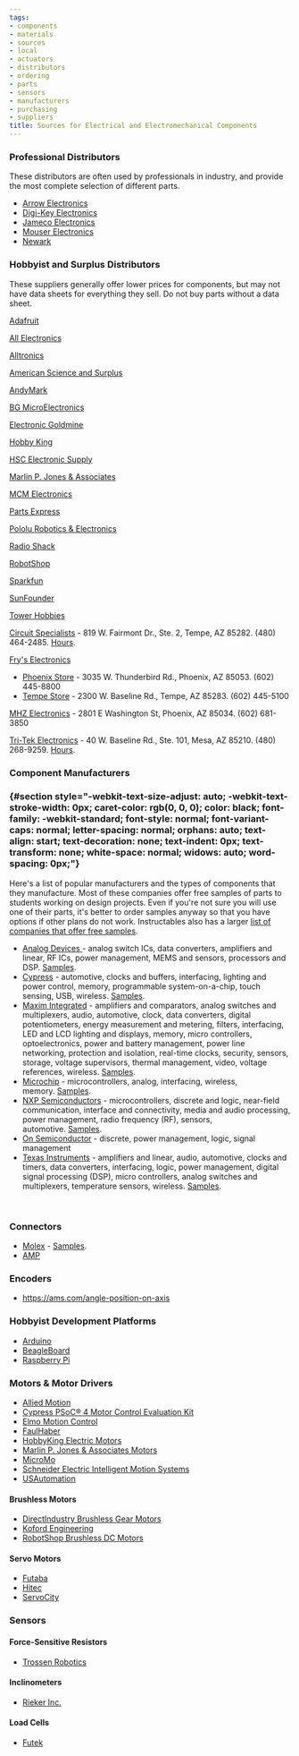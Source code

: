 ```yaml
---
tags:
- components
- materials
- sources
- local
- actuators
- distributors
- ordering
- parts
- sensors
- manufacturers
- purchasing
- suppliers
title: Sources for Electrical and Electromechanical Components
---
```


### Professional Distributors

These distributors are often used by professionals in industry, and provide the most complete selection of different parts.

-   [Arrow Electronics](http://www.arrow.com/)
-   [Digi-Key Electronics](http://www.digikey.com/)
-   [Jameco Electronics](https://www.jameco.com/)
-   [Mouser Electronics](http://www.mouser.com/)
-   [Newark](http://www.newark.com/)

### Hobbyist and Surplus Distributors

These suppliers generally offer lower prices for components, but may not have data sheets for everything they sell. Do not buy parts without a data sheet.

[Adafruit](http://www.adafruit.com/)

[All Electronics](http://www.allelectronics.com/)

[Alltronics](http://www.alltronics.com/)

[American Science and Surplus](http://www.sciplus.com/)

[AndyMark](http://www.andymark.com/)

[BG MicroElectronics](http://www.bgmicro.com/)

[Electronic Goldmine](http://www.goldmine-elec-products.com/)

[Hobby King](https://hobbyking.com/)

[HSC Electronic Supply](http://www.halted.com/)

[Marlin P. Jones & Associates](https://www.mpja.com/)

[MCM Electronics](http://www.mcmelectronics.com/)

[Parts Express](http://www.parts-express.com/)

[Pololu Robotics & Electronics](https://www.pololu.com/)

[Radio Shack](https://radioshack.com/)

[RobotShop](https://www.robotshop.com/)

[Sparkfun](http://www.sparkfun.com/)

[SunFounder](https://www.sunfounder.com/)

[Tower Hobbies](https://www.towerhobbies.com/)

[Circuit Specialists](http://www.circuitspecialists.com/) - 819 W. Fairmont Dr., Ste. 2, Tempe, AZ 85282. (480) 464-2485. [Hours](http://www.circuitspecialists.com/contact-us.html).

[Fry's Electronics](http://www.frys.com/)

-   [Phoenix Store](http://www.frys.com/ac/storeinfo/phoenix-location-frys-electronics-hours-maps-directions) - 3035 W. Thunderbird Rd., Phoenix, AZ 85053. (602) 445-8800
-   [Tempe Store](http://www.frys.com/ac/storeinfo/tempe-location-frys-electronics-hours-maps-directions) - 2300 W. Baseline Rd., Tempe, AZ 85283. (602) 445-5100

[MHZ Electronics](https://mhzelectronics.com/) - 2801 E Washington St, Phoenix, AZ 85034. (602) 681-3850

[Tri-Tek Electronics](http://www.tritekelectronics.com/) - 40 W. Baseline Rd., Ste. 101, Mesa, AZ 85210. (480) 268-9259. [Hours](https://www.tritekelectronics.com/about-us/our-story).

### Component Manufacturers

###  {#section style="-webkit-text-size-adjust: auto; -webkit-text-stroke-width: 0px; caret-color: rgb(0, 0, 0); color: black; font-family: -webkit-standard; font-style: normal; font-variant-caps: normal; letter-spacing: normal; orphans: auto; text-align: start; text-decoration: none; text-indent: 0px; text-transform: none; white-space: normal; widows: auto; word-spacing: 0px;"}

Here's a list of popular manufacturers and the types of components that they manufacture. Most of these companies offer free samples of parts to students working on design projects. Even if you're not sure you will use one of their parts, it's better to order samples anyway so that you have options if other plans do not work. Instructables also has a larger [list of companies that offer free samples](http://www.instructables.com/id/Free_Electronic_Samples/).

-   [Analog Devices ](http://www.analog.com/)- analog switch ICs, data converters, amplifiers and linear, RF ICs, power management, MEMS and sensors, processors and DSP. [Samples](http://www.analog.com/en/support/customer-service-resources/sales/sample-products.html). 
-   [Cypress](http://www.cypress.com/) - automotive, clocks and buffers, interfacing, lighting and power control, memory, programmable system-on-a-chip, touch sensing, USB, wireless. [Samples](https://www.cypress.com/cypress-store). 
-   [Maxim Integrated](http://www.maximintegrated.com/) - amplifiers and comparators, analog switches and multiplexers, audio, automotive, clock, data converters, digital potentiometers, energy measurement and metering, filters, interfacing, LED and LCD lighting and displays, memory, micro controllers, optoelectronics, power and battery management, power line networking, protection and isolation, real-time clocks, security, sensors, storage, voltage supervisors, thermal management, video, voltage references, wireless. [Samples](https://shop.maximintegrated.com/storefront/samplecart.do?event=ShowSampleCart&menuitem=SampleCart&mode=getfreesamples). 
-   [Microchip](http://www.microchip.com/) - microcontrollers, analog, interfacing, wireless, memory. [Samples](http://www.microchip.com/samples/). 
-   [NXP Semiconductors](http://www.nxp.com/) - microcontrollers, discrete and logic, near-field communication, interface and connectivity, media and audio processing, power management, radio frequency (RF), sensors, automotive. [Samples](http://www.nxp.com/support/sales-and-support/order-samples:ORDER_SAMPLES?fsrch=1&sr=1&pageNum=1). 
-   [On Semiconductor](http://www.onsemi.com/) - discrete, power management, logic, signal management 
-   [Texas Instruments](http://www.ti.com/) - amplifiers and linear, audio, automotive, clocks and timers, data converters, interfacing, logic, power management, digital signal processing (DSP), micro controllers, analog switches and multiplexers, temperature sensors, wireless. [Samples](http://www.ti.com/general/docs/gencontent.tsp?contentId=69854).

 

### Connectors 

-   [Molex](http://www.molex.com/) - [Samples](http://www.molex.com/molex/smp/amesamplereq?channel=Products). 
-   [AMP](http://www.te.com/usa-en/products/families/amp.html)

### Encoders

-   <https://ams.com/angle-position-on-axis>

### Hobbyist Development Platforms

-   [Arduino](https://www.arduino.cc/)
-   [BeagleBoard](https://beagleboard.org/black)
-   [Raspberry Pi](https://www.raspberrypi.org/)

### Motors & Motor Drivers 

-   [Allied Motion](https://www.alliedmotion.com/)
-   [Cypress PSoC® 4 Motor Control Evaluation Kit](http://www.cypress.com/documentation/development-kitsboards/cy8ckit-037-psoc-4-motor-control-evaluation-kit)
-   [Elmo Motion Control](http://www.elmomc.com/products/gold-twitter-servo-drive.htm)
-   [FaulHaber](https://www.faulhaber.com/)
-   [HobbyKing Electric Motors](https://hobbyking.com/en_us/power-systems/electric-motors.html)
-   [Marlin P. Jones & Associates Motors](http://www.mpja.com/DC-Motors/products/100/)
-   [MicroMo](https://www.micromo.com/)
-   [Schneider Electric Intelligent Motion Systems](https://motion.schneider-electric.com/)
-   [USAutomation](http://www.usautomation.com/)

#### Brushless Motors

-   [DirectIndustry Brushless Gear Motors](http://www.directindustry.com/industrial-manufacturer/brushless-gear-motor-64688.html)
-   [Koford Engineering](http://www.koford.com/)
-   [RobotShop Brushless DC Motors](https://www.robotshop.com/en/bldc-motors.html)

#### Servo Motors

-   [Futaba](https://futabausa.com/)
-   [Hitec](https://hitecrcd.com/)
-   [ServoCity](https://www.servocity.com/)

### Sensors

#### Force-Sensitive Resistors 

-   [Trossen Robotics](https://www.trossenrobotics.com/store/p/6496-1-5-Inch-Force-Sensing-Resistor-FSR.aspx)

#### Inclinometers 

-   [Rieker Inc.](https://www.riekerinc.com/)

#### Load Cells

-   [Futek](https://www.futek.com/)
